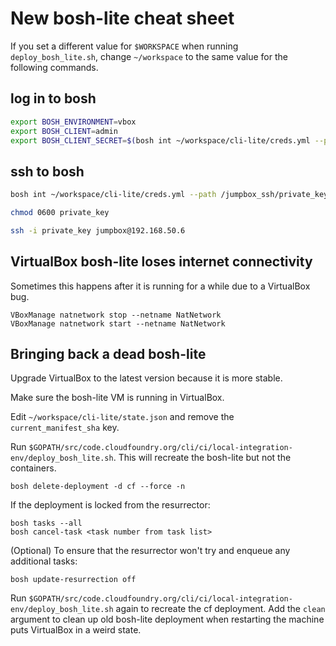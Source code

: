 # New bosh-lite cheat sheet

If you set a different value for `$WORKSPACE` when running
`deploy_bosh_lite.sh`, change `~/workspace` to the same value for the following
commands.

## log in to bosh

```sh
export BOSH_ENVIRONMENT=vbox
export BOSH_CLIENT=admin
export BOSH_CLIENT_SECRET=$(bosh int ~/workspace/cli-lite/creds.yml --path /admin_password)
```


## ssh to bosh

```sh
bosh int ~/workspace/cli-lite/creds.yml --path /jumpbox_ssh/private_key > private_key

chmod 0600 private_key

ssh -i private_key jumpbox@192.168.50.6
```

## VirtualBox bosh-lite loses internet connectivity

Sometimes this happens after it is running for a while due to a VirtualBox bug.

```
VBoxManage natnetwork stop --netname NatNetwork
VBoxManage natnetwork start --netname NatNetwork
```

## Bringing back a dead bosh-lite

Upgrade VirtualBox to the latest version because it is more stable.

Make sure the bosh-lite VM is running in VirtualBox.

Edit `~/workspace/cli-lite/state.json` and remove the `current_manifest_sha` key.

Run `$GOPATH/src/code.cloudfoundry.org/cli/ci/local-integration-env/deploy_bosh_lite.sh`. This
will recreate the bosh-lite but not the containers.

`bosh delete-deployment -d cf --force -n`

If the deployment is locked from the resurrector:

```
bosh tasks --all
bosh cancel-task <task number from task list>
```

(Optional) To ensure that the resurrector won't try and enqueue any additional tasks:
```
bosh update-resurrection off
```

Run `$GOPATH/src/code.cloudfoundry.org/cli/ci/local-integration-env/deploy_bosh_lite.sh` again
to recreate the cf deployment. Add the `clean` argument to clean up old
bosh-lite deployment when restarting the machine puts VirtualBox in a weird
state.
